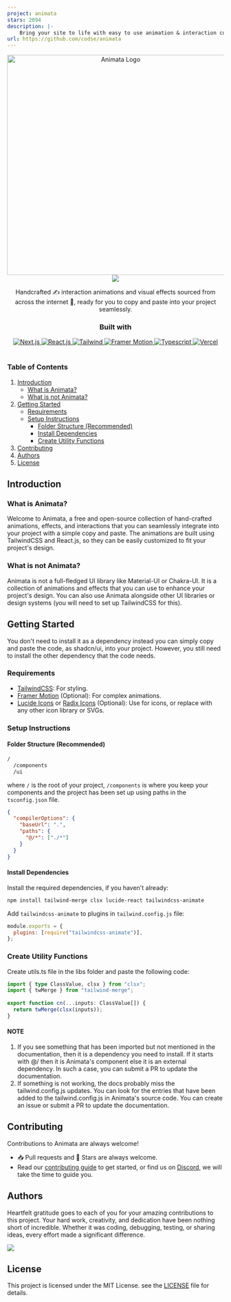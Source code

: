 ```yaml
---
project: animata
stars: 2094
description: |-
    Bring your site to life with easy to use animation & interaction code. Copy. Paste. Animate. 
url: https://github.com/codse/animata
---
```


<section id="logo" align="center">
  <a href="https://animata.design/">
    <picture>
        <source media="(prefers-color-scheme: dark)" srcset="https://github.com/user-attachments/assets/8d3da830-d1b0-4327-8695-edcea3534743">
        <source media="(prefers-color-scheme: light)" srcset="https://github.com/user-attachments/assets/44be7a44-2e1f-4b90-a238-5cd10a376748">
        <img alt="Animata Logo" src="https://user-images.githubusercontent.com/25423296/163456779-a8556205-d0a5-45e2-ac17-42d089e3c3f8.png" width="512">
    </picture>
  </a>
  <section>
    <a href="https://discord.gg/STYEh3UW">
      <img src="https://img.shields.io/badge/discord-join-7289DA.svg?logo=discord&longCache=true&style=flat" />
    </a>
  </section>
  <p>Handcrafted ✍️ interaction animations and visual effects sourced from across the internet 🛜, ready for you to copy and paste into your project seamlessly.</p>
  <section id="padges" margin="50">
    <h3>Built with</h3>
    <a href="https://nextjs.org/?ref=animata.design">
      <img alt="Next.js" src="https://img.shields.io/badge/Next.js-000?logo=nextdotjs&logoColor=fff&style=for-the-badge"/>
    </a>
    <a href="https://reactjs.org/?ref=animata.design">
      <img alt="React.js" src="https://img.shields.io/badge/React-20232A?style=for-the-badge&logo=react&logoColor=61DAFB"/>
    </a>
    <a href="https://tailwindcss.com/?ref=animata.design">
      <img alt="Tailwind" src="https://img.shields.io/badge/Tailwind_CSS-0b1120?style=for-the-badge&logo=tailwind-css&logoColor=38bdf8"/>
    </a>
    <a href="https://www.framer.com/motion/?ref=animata.design">
      <img alt="Framer Motion" src="https://img.shields.io/badge/Framer-1a1a1a?style=for-the-badge&logo=framer&logoColor=white"/>
    </a>
    <a href="https://www.typescriptlang.org/?ref=animata.design">
      <img alt="Typescript" src="https://img.shields.io/badge/TypeScript-007ACC?style=for-the-badge&logo=typescript&logoColor=white"/>
    </a>
    <a href="https://vercel.com/?ref=animata.design">
      <img alt="Vercel" src="https://img.shields.io/badge/Vercel-000000?style=for-the-badge&logo=vercel&logoColor=white"/>
    </a>
  </section>
</section>
<br>

### Table of Contents
1. [Introduction](#introduction)
   - [What is Animata?](#what-is-animata)
   - [What is not Animata?](#what-is-not-animata)
2. [Getting Started](#getting-started)
   - [Requirements](#requirements)
   - [Setup Instructions](#setup-instructions)
     - [Folder Structure (Recommended)](#folder-structure-recommended)
     - [Install Dependencies](#install-dependencies)
     - [Create Utility Functions](#create-utility-functions)
3. [Contributing](#contributing)
4. [Authors](#authors)
5. [License](#license)
   
## Introduction

### What is Animata?
Welcome to Animata, a free and open-source collection of hand-crafted animations, effects, and interactions that you can seamlessly integrate into your project with a simple copy and paste. The animations are built using TailwindCSS and React.js, so they can be easily customized to fit your project's design.

### What is not Animata?
Animata is not a full-fledged UI library like Material-UI or Chakra-UI. It is a collection of animations and effects that you can use to enhance your project's design. You can also use Animata alongside other UI libraries or design systems (you will need to set up TailwindCSS for this).

## Getting Started
You don't need to install it as a dependency instead you can simply copy and paste the code, as shadcn/ui, into your project. However, you still need to install the other dependency that the code needs.

### Requirements
- [TailwindCSS](https://tailwindcss.com/docs/installation): For styling.
- [Framer Motion](https://www.framer.com/motion/) (Optional): For complex animations.
- [Lucide Icons](https://lucide.dev/) or [Radix Icons](https://www.radix-ui.com/icons) (Optional): Use for icons, or replace with any other icon library or SVGs.

### Setup Instructions
#### Folder Structure (Recommended)

```bash
/
  /components
  /ui
```

where `/` is the root of your project, `/components` is where you keep your components and the project has been set up using paths in the `tsconfig.json` file.

```json
{
  "compilerOptions": {
    "baseUrl": ".",
    "paths": {
      "@/*": ["./*"]
    }
  }
}
```
#### Install Dependencies
Install the required dependencies, if you haven't already:

```sh
npm install tailwind-merge clsx lucide-react tailwindcss-animate
```

Add `tailwindcss-animate` to plugins in `tailwind.config.js` file:

```js
module.exports = {
  plugins: [require("tailwindcss-animate")],
};
```

### Create Utility Functions
Create utils.ts file in the libs folder and paste the following code:

```ts
import { type ClassValue, clsx } from "clsx";
import { twMerge } from "tailwind-merge";
 
export function cn(...inputs: ClassValue[]) {
  return twMerge(clsx(inputs));
}
```

#### NOTE
1. If you see something that has been imported but not mentioned in the documentation, then it is a dependency you need to install. If it starts with @/ then it is Animata's component else it is an external dependency. In such a case, you can submit a PR to update the documentation.
2. If something is not working, the docs probably miss the tailwind.config.js updates. You can look for the entries that have been added to the tailwind.config.js in Animata's source code. You can create an issue or submit a PR to update the documentation.

## Contributing

Contributions to Animata are always welcome!

- 📥 Pull requests and 🌟 Stars are always welcome.
- Read our [contributing guide](https://animata.design/docs/contributing) to get started,
  or find us on [Discord](https://discord.gg/STYEh3UW), we will take the time to guide you.

## Authors
Heartfelt gratitude goes to each of you for your amazing contributions to this project. Your hard work, creativity, and dedication have been nothing short of incredible. Whether it was coding, debugging, testing, or sharing ideas, every effort made a significant difference.

<section id="#Authors"
  <a href="https://github.com/codse/animata/graphs/contributors">
    <img src="https://contrib.rocks/image?repo=codse/animata&max=100"/>
  </a>
</section>

## License

This project is licensed under the MIT License. see the [LICENSE](https://github.com/codse/animata/blob/main/LICENSE.md) file for details.

